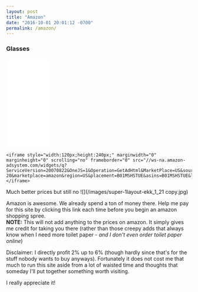 ```yaml
---
layout: post
title: "Amazon"
date: "2016-10-01 20:01:12 -0700"
permalink: /amazon/
---
```


### Glasses

<div>
	<iframe style="width:120px;height:240px;" marginwidth="0" marginheight="0" scrolling="no" frameborder="0" src="//ws-na.amazon-adsystem.com/widgets/q?ServiceVersion=20070822&OneJS=1&Operation=GetAdHtml&MarketPlace=US&source=ss&ref=as_ss_li_til&ad_type=product_link&tracking_id=wwwjeradacost-20&marketplace=amazon&region=US&placement=B0199UAKTM&asins=B0199UAKTM&linkId=29be85f2324209e0c9faabab0a0e1596&show_border=true&link_opens_in_new_window=true"></iframe>


	<iframe style="width:120px;height:240px;" marginwidth="0" marginheight="0" scrolling="no" frameborder="0" src="//ws-na.amazon-adsystem.com/widgets/q?ServiceVersion=20070822&OneJS=1&Operation=GetAdHtml&MarketPlace=US&source=ss&ref=as_ss_li_til&ad_type=product_link&tracking_id=je0854-20&marketplace=amazon&region=US&placement=B01MSHSTUE&asins=B01MSHSTUE&linkId=a6e85e42c66578b0d83dfd0b2dcf3fd7&show_border=true&link_opens_in_new_window=true"></iframe>
</div>

Much better prices but still no ![](/images/super-1layout-ekk_1_21 copy.jpg)

Amazon is awesome. We already spend a ton of money there. Help me pay for this site by clicking this link each time before you begin an amazon shopping spree.  
**NOTE:** This will not add anything to the prices on amazon. It simply gives me credit for taking you there (rather than those creepy adds that always know when I need more toilet paper - _and I don't even order toilet paper online_)  

<div class="alignleft">
     <script type="text/javascript">
       	amzn_assoc_ad_type = "banner";
	amzn_assoc_marketplace = "amazon";
	amzn_assoc_region = "US";
	amzn_assoc_placement = "assoc_banner_placement_default";
	amzn_assoc_banner_type = "ez";
	amzn_assoc_p = "7";
	amzn_assoc_width = "468";
	amzn_assoc_height = "40";
	amzn_assoc_tracking_id = "wwwjeradacost-20";
	amzn_assoc_linkid = "2866d68ea633a4d0c1068d8d83bbdb1b";
     </script>
     <script src="//z-na.amazon-adsystem.com/widgets/q?ServiceVersion=20070822&Operation=GetScript&ID=OneJS&WS=1"></script>
    </div>


Disclaimer: I directly profit 2% up to 6% (though hardly since that's for the stuff nobody wants to buy anyways).
Fortunately it does not cost me that much to run this site aside from a lot of waisted time and thoughts that someday I'll put together something worth visiting.

I really appreciate it!
